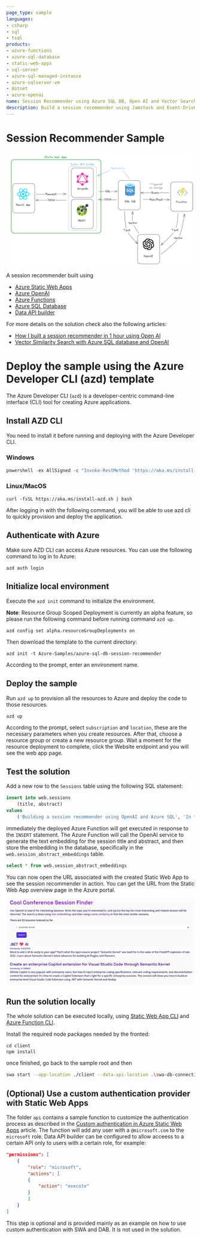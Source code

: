 ```yaml
---
page_type: sample
languages:
- csharp
- sql
- tsql
products:
- azure-functions
- azure-sql-database
- static-web-apps
- sql-server
- azure-sql-managed-instance
- azure-sqlserver-vm
- dotnet
- azure-openai
name: Session Recommender using Azure SQL DB, Open AI and Vector Search
description: Build a session recommender using Jamstack and Event-Driven architecture, using Azure SQL DB to store and search vectors embeddings generated using OpenAI
---
```


# Session Recommender Sample

![Architecture Diagram](./_docs/session-recommender-architecture.png)

A session recommender built using

- [Azure Static Web Apps](https://learn.microsoft.com/en-us/azure/static-web-apps/overview)
- [Azure OpenAI](https://learn.microsoft.com/en-us/azure/ai-services/openai/)
- [Azure Functions](https://learn.microsoft.com/en-us/azure/azure-functions/functions-overview?pivots=programming-language-csharp)
- [Azure SQL Database](https://www.sqlservercentral.com/articles/the-sql-developer-experience-beyond-rdbms)
- [Data API builder](https://aka.ms/dab)

For more details on the solution check also the following articles:

- [How I built a session recommender in 1 hour using Open AI](https://dev.to/azure/how-i-built-a-session-recommender-in-1-hour-using-open-ai-5419)
- [Vector Similarity Search with Azure SQL database and OpenAI](https://devblogs.microsoft.com/azure-sql/vector-similarity-search-with-azure-sql-database-and-openai/)

# Deploy the sample using the Azure Developer CLI (azd) template

The Azure Developer CLI (`azd`) is a developer-centric command-line interface (CLI) tool for creating Azure applications.

## Install AZD CLI

You need to install it before running and deploying with the Azure Developer CLI.

### Windows

```powershell
powershell -ex AllSigned -c "Invoke-RestMethod 'https://aka.ms/install-azd.ps1' | Invoke-Expression"
```

### Linux/MacOS

```
curl -fsSL https://aka.ms/install-azd.sh | bash
```

After logging in with the following command, you will be able to use azd cli to quickly provision and deploy the application.

## Authenticate with Azure

Make sure AZD CLI can access Azure resources. You can use the following command to log in to Azure:

```
azd auth login
```

## Initialize local environment

Execute the `azd init` command to initialize the environment.

**Note**: Resource Group Scoped Deployment is currently an alpha feature, so please run the following command before running command `azd up`.

```
azd config set alpha.resourceGroupDeployments on
```

Then download the template to the current directory:

```
azd init -t Azure-Samples/azure-sql-db-session-recommender
```

According to the prompt, enter an environment name.

## Deploy the sample

Run `azd up` to provision all the resources to Azure and deploy the code to those resources.

```
azd up 
```

According to the prompt, select `subscription` and `location`, these are the necessary parameters when you create resources. After that, choose a resource group or create a new resource group. Wait a moment for the resource deployment to complete, click the Website endpoint and you will see the web app page.

## Test the solution

Add a new row to the `Sessions` table using the following SQL statement:

```sql
insert into web.sessions 
    (title, abstract)
values
    ('Building a session recommender using OpenAI and Azure SQL', 'In this fun and demo-driven session you’ll learn how to integrate Azure SQL with OpenAI to generate text embeddings, store them in the database, index them and calculate cosine distance to build a session recommender. And once that is done, you’ll publish it as a REST and GraphQL API to be consumed by a modern JavaScript frontend. Sounds pretty cool, uh? Well, it is!')
```

immediately the deployed Azure Function will get executed in response to the `INSERT` statement. The Azure Function will call the OpenAI service to generate the text embedding for the session title and abstract, and then store the embedding in the database, specifically in the `web.session_abstract_embeddings` table.

```sql
select * from web.session_abstract_embeddings
```

You can now open the URL associated with the created Static Web App to see the session recommender in action. You can get the URL from the Static Web App overview page in the Azure portal.

![Website running](./_docs/session-recommender.png)

## Run the solution locally

The whole solution can be executed locally, using [Static Web App CLI](https://github.com/Azure/static-web-apps-cli) and [Azure Function CLI](https://learn.microsoft.com/en-us/azure/azure-functions/functions-run-local?tabs=windows%2Cisolated-process%2Cnode-v4%2Cpython-v2%2Chttp-trigger%2Ccontainer-apps&pivots=programming-language-csharp).

Install the required node packages needed by the fronted:

```
cd client
npm install
```

once finished, go back to the sample root and then

```bash
swa start --app-location ./client --data-api-location .\swa-db-connections\
```

## (Optional) Use a custom authentication provider with Static Web Apps

The folder `api` contains a sample function to customize the authentication process as described in the [Custom authentication in Azure Static Web Apps](https://learn.microsoft.com/en-us/azure/static-web-apps/authentication-custom?tabs=aad%2Cinvitations#configure-a-custom-identity-provider) article. The function will add any user with a `@microsoft.com` to the `microsoft` role. Data API builder can be configured to allow acceess to a certain API only to users with a certain role, for example:

```json
"permissions": [
    {
        "role": "microsoft",
        "actions": [
        {
            "action": "execute"
        }
        ]
    }
]
```

This step is optional and is provided mainly as an example on how to use custom authentication with SWA and DAB. It is not used in the solution.

